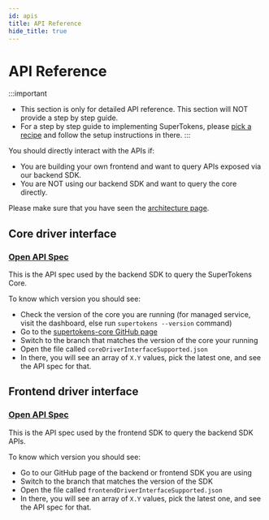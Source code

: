 ```yaml
---
id: apis
title: API Reference
hide_title: true
---
```


<!-- COPY DOCS -->
<!-- ./community/apis.md -->

# API Reference

:::important
- This section is only for detailed API reference. This section will NOT provide a step by step guide.
- For a step by step guide to implementing SuperTokens, please [pick a recipe](/docs/community/recipes) and follow the setup instructions in there.
:::


You should directly interact with the APIs if:
- You are building your own frontend and want to query APIs exposed via our backend SDK.
- You are NOT using our backend SDK and want to query the core directly.

Please make sure that you have seen the [architecture page](/docs/community/architecture).

## Core driver interface
### [Open API Spec](https://app.swaggerhub.com/apis/supertokens/CDI)
This is the API spec used by the backend SDK to query the SuperTokens Core.

To know which version you should see:
- Check the version of the core you are running (for managed service, visit the dashboard, else run `supertokens --version` command)
- Go to the [supertokens-core GitHub page](https://github.com/supertokens/supertokens-core)
- Switch to the branch that matches the version of the core your running
- Open the file called `coreDriverInterfaceSupported.json`
- In there, you will see an array of `X.Y` values, pick the latest one, and see the API spec for that.

## Frontend driver interface
### [Open API Spec](https://app.swaggerhub.com/apis/supertokens/FDI)
This is the API spec used by the frontend SDK to query the backend SDK APIs.

To know which version you should see:
- Go to our GitHub page of the backend or frontend SDK you are using
- Switch to the branch that matches the version of the SDK
- Open the file called `frontendDriverInterfaceSupported.json`
- In there, you will see an array of `X.Y` values, pick the latest one, and see the API spec for that.
